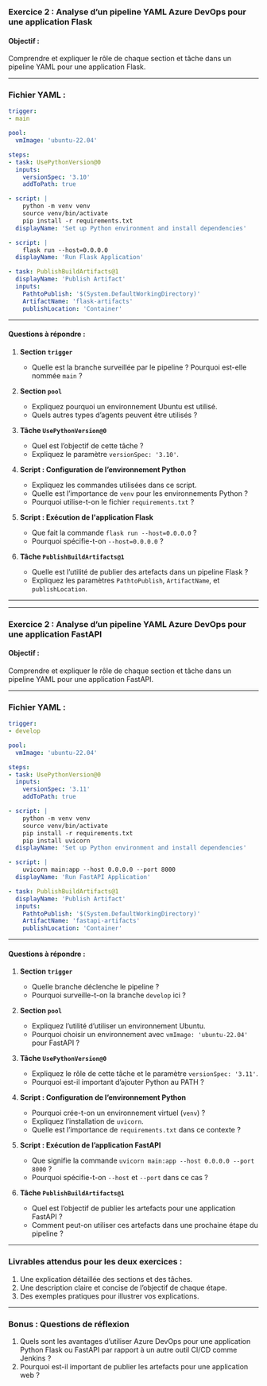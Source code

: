### **Exercice 2 : Analyse d’un pipeline YAML Azure DevOps pour une application Flask**

#### **Objectif :**
Comprendre et expliquer le rôle de chaque section et tâche dans un pipeline YAML pour une application Flask.

---

### **Fichier YAML :**
```yaml
trigger:
- main

pool:
  vmImage: 'ubuntu-22.04'

steps:
- task: UsePythonVersion@0
  inputs:
    versionSpec: '3.10'
    addToPath: true

- script: |
    python -m venv venv
    source venv/bin/activate
    pip install -r requirements.txt
  displayName: 'Set up Python environment and install dependencies'

- script: |
    flask run --host=0.0.0.0
  displayName: 'Run Flask Application'

- task: PublishBuildArtifacts@1
  displayName: 'Publish Artifact'
  inputs:
    PathtoPublish: '$(System.DefaultWorkingDirectory)'
    ArtifactName: 'flask-artifacts'
    publishLocation: 'Container'
```

---

#### **Questions à répondre :**

1. **Section `trigger`**  
   - Quelle est la branche surveillée par le pipeline ? Pourquoi est-elle nommée `main` ?

2. **Section `pool`**  
   - Expliquez pourquoi un environnement Ubuntu est utilisé.  
   - Quels autres types d’agents peuvent être utilisés ?

3. **Tâche `UsePythonVersion@0`**  
   - Quel est l’objectif de cette tâche ?  
   - Expliquez le paramètre `versionSpec: '3.10'`.

4. **Script : Configuration de l’environnement Python**  
   - Expliquez les commandes utilisées dans ce script.  
   - Quelle est l’importance de `venv` pour les environnements Python ?  
   - Pourquoi utilise-t-on le fichier `requirements.txt` ?

5. **Script : Exécution de l'application Flask**  
   - Que fait la commande `flask run --host=0.0.0.0` ?  
   - Pourquoi spécifie-t-on `--host=0.0.0.0` ?

6. **Tâche `PublishBuildArtifacts@1`**  
   - Quelle est l’utilité de publier des artefacts dans un pipeline Flask ?  
   - Expliquez les paramètres `PathtoPublish`, `ArtifactName`, et `publishLocation`.

---

---

### **Exercice 2 : Analyse d’un pipeline YAML Azure DevOps pour une application FastAPI**

#### **Objectif :**
Comprendre et expliquer le rôle de chaque section et tâche dans un pipeline YAML pour une application FastAPI.

---

### **Fichier YAML :**
```yaml
trigger:
- develop

pool:
  vmImage: 'ubuntu-22.04'

steps:
- task: UsePythonVersion@0
  inputs:
    versionSpec: '3.11'
    addToPath: true

- script: |
    python -m venv venv
    source venv/bin/activate
    pip install -r requirements.txt
    pip install uvicorn
  displayName: 'Set up Python environment and install dependencies'

- script: |
    uvicorn main:app --host 0.0.0.0 --port 8000
  displayName: 'Run FastAPI Application'

- task: PublishBuildArtifacts@1
  displayName: 'Publish Artifact'
  inputs:
    PathtoPublish: '$(System.DefaultWorkingDirectory)'
    ArtifactName: 'fastapi-artifacts'
    publishLocation: 'Container'
```

---

#### **Questions à répondre :**

1. **Section `trigger`**  
   - Quelle branche déclenche le pipeline ?  
   - Pourquoi surveille-t-on la branche `develop` ici ?

2. **Section `pool`**  
   - Expliquez l’utilité d’utiliser un environnement Ubuntu.  
   - Pourquoi choisir un environnement avec `vmImage: 'ubuntu-22.04'` pour FastAPI ?

3. **Tâche `UsePythonVersion@0`**  
   - Expliquez le rôle de cette tâche et le paramètre `versionSpec: '3.11'`.  
   - Pourquoi est-il important d’ajouter Python au PATH ?

4. **Script : Configuration de l’environnement Python**  
   - Pourquoi crée-t-on un environnement virtuel (`venv`) ?  
   - Expliquez l’installation de `uvicorn`.  
   - Quelle est l’importance de `requirements.txt` dans ce contexte ?

5. **Script : Exécution de l’application FastAPI**  
   - Que signifie la commande `uvicorn main:app --host 0.0.0.0 --port 8000` ?  
   - Pourquoi spécifie-t-on `--host` et `--port` dans ce cas ?

6. **Tâche `PublishBuildArtifacts@1`**  
   - Quel est l’objectif de publier les artefacts pour une application FastAPI ?  
   - Comment peut-on utiliser ces artefacts dans une prochaine étape du pipeline ?

---

### **Livrables attendus pour les deux exercices :**
1. Une explication détaillée des sections et des tâches.  
2. Une description claire et concise de l’objectif de chaque étape.  
3. Des exemples pratiques pour illustrer vos explications.  

---

### **Bonus : Questions de réflexion**
1. Quels sont les avantages d’utiliser Azure DevOps pour une application Python Flask ou FastAPI par rapport à un autre outil CI/CD comme Jenkins ?  
2. Pourquoi est-il important de publier les artefacts pour une application web ?

